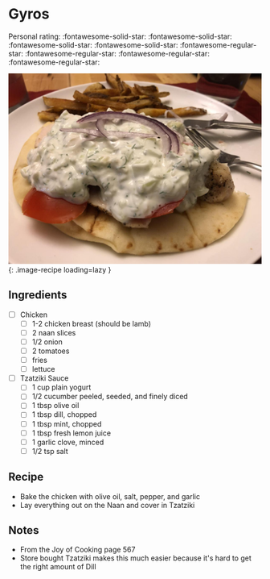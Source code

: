 <!-- Needs Manual Review -->

# Gyros

<!-- {cts} rating=1; (User can specify rating on scale of 1-5) -->

Personal rating: :fontawesome-solid-star: :fontawesome-solid-star: :fontawesome-solid-star: :fontawesome-solid-star: :fontawesome-regular-star: :fontawesome-regular-star: :fontawesome-regular-star: :fontawesome-regular-star:

<!-- {cte} -->

<!-- {cts} name_image=gyros.jpg; (User can specify image name) -->

![gyros.jpg](./gyros.jpg){: .image-recipe loading=lazy }

<!-- {cte} -->

## Ingredients

- [ ] Chicken
    - [ ] 1-2 chicken breast (should be lamb)
    - [ ] 2 naan slices
    - [ ] 1/2 onion
    - [ ] 2 tomatoes
    - [ ] fries
    - [ ] lettuce
- [ ] Tzatziki Sauce
    - [ ] 1 cup plain yogurt
    - [ ] 1/2 cucumber peeled, seeded, and finely diced
    - [ ] 1 tbsp olive oil
    - [ ] 1 tbsp dill, chopped
    - [ ] 1 tbsp mint, chopped
    - [ ] 1 tbsp fresh lemon juice
    - [ ] 1 garlic clove, minced
    - [ ] 1/2 tsp salt

## Recipe

- Bake the chicken with olive oil, salt, pepper, and garlic
- Lay everything out on the Naan and cover in Tzatziki

## Notes

- From the Joy of Cooking page 567
- Store bought Tzatziki makes this much easier because it's hard to get the right amount of Dill
